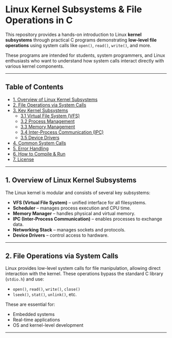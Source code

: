 # Linux Kernel Subsystems & File Operations in C

This repository provides a hands-on introduction to Linux **kernel subsystems** through practical C programs demonstrating **low-level file operations** using system calls like `open()`, `read()`, `write()`, and more.

These programs are intended for students, system programmers, and Linux enthusiasts who want to understand how system calls interact directly with various kernel components.

---

## Table of Contents

- [1. Overview of Linux Kernel Subsystems](#1-overview-of-linux-kernel-subsystems)
- [2. File Operations via System Calls](#2-file-operations-via-system-calls)
- [3. Key Kernel Subsystems](#3-key-kernel-subsystems)
  - [3.1 Virtual File System (VFS)](#31-virtual-file-system-vfs)
  - [3.2 Process Management](#32-process-management)
  - [3.3 Memory Management](#33-memory-management)
  - [3.4 Inter-Process Communication (IPC)](#34-inter-process-communication-ipc)
  - [3.5 Device Drivers](#35-device-drivers)
- [4. Common System Calls](#4-common-system-calls)
- [5. Error Handling](#5-error-handling)
- [6. How to Compile & Run](#6-how-to-compile--run)
- [7. License](#7-license)

---

## 1. Overview of Linux Kernel Subsystems

The Linux kernel is modular and consists of several key subsystems:

- **VFS (Virtual File System)** – unified interface for all filesystems.
- **Scheduler** – manages process execution and CPU time.
- **Memory Manager** – handles physical and virtual memory.
- **IPC (Inter-Process Communication)** – enables processes to exchange data.
- **Networking Stack** – manages sockets and protocols.
- **Device Drivers** – control access to hardware.

---

## 2. File Operations via System Calls

Linux provides low-level system calls for file manipulation, allowing direct interaction with the kernel. These operations bypass the standard C library (`stdio.h`) and use:

- `open()`, `read()`, `write()`, `close()`
- `lseek()`, `stat()`, `unlink()`, etc.

These are essential for:
- Embedded systems
- Real-time applications
- OS and kernel-level development

---
